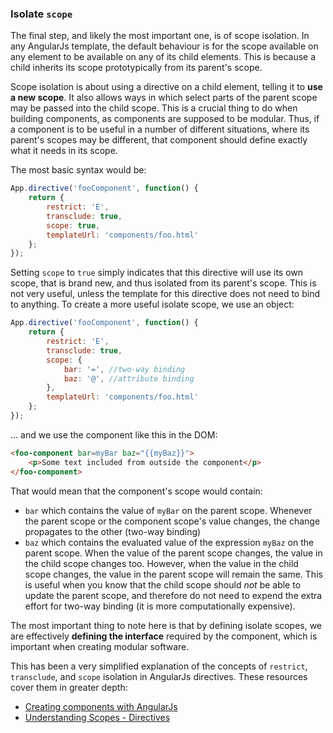 ### Isolate `scope`

The final step, and likely the most important one, is of scope isolation.
In any AngularJs template, the default behaviour is for the scope available
on any element to be available on any of its child elements.
This is because a child inherits its scope prototypically from its parent's scope.

Scope isolation is about using a directive on a child element,
telling it to **use a new scope**.
It also allows ways in which select parts of the parent scope
may be passed into the child scope.
This is a crucial thing to do when building components,
as components are supposed to be modular.
Thus, if a component is to be useful in a number of different situations,
where its parent's scopes may be different,
that component should define exactly what it needs in its scope.

The most basic syntax would be:

```javascript
App.directive('fooComponent', function() {
    return {
        restrict: 'E',
        transclude: true,
        scope: true,
        templateUrl: 'components/foo.html'
    };
});
```

Setting `scope` to  `true` simply indicates that this directive will use its own
scope, that is brand new, and thus isolated from its parent's scope.
This is not very useful,
unless the template for this directive does not need to bind to anything.
To create a more useful isolate scope, we use an object:

```javascript
App.directive('fooComponent', function() {
    return {
        restrict: 'E',
        transclude: true,
        scope: {
            bar: '=', //two-way binding
            baz: '@', //attribute binding
        },
        templateUrl: 'components/foo.html'
    };
});
```

&hellip; and we use the component like this in the DOM:

```html
<foo-component bar=myBar baz="{{myBaz}}">
    <p>Some text included from outside the component</p>
</foo-component>
```

That would mean that the component's scope would contain:

- `bar` which contains the value of `myBar` on the parent scope.
  Whenever the parent scope or the component scope's value changes,
  the change propagates to the other (two-way binding)
- `baz` which contains the evaluated value of the expression `myBaz`
  on the parent scope.
  When the value of the parent scope changes, the value in the child scope changes too.
  However, when the value in the child scope changes, the value in the parent scope will remain the same.
  This is useful when you know that the child scope should *not* be able to
  update the parent scope, and therefore do not need to expend the extra
  effort for two-way binding (it is more computationally expensive).

The most important thing to note here is that by defining isolate scopes,
we are effectively **defining the interface** required by the component,
which is important when creating modular software.

This has been a very simplified explanation of the concepts of
`restrict`, `transclude`, and `scope` isolation in AngularJs directives.
These resources cover them in greater depth:

- [Creating components with AngularJs](http://blog.ijasoneverett.com/2013/03/creating-components-with-angular-js/)
- [Understanding Scopes - Directives](https://github.com/angular/angular.js/wiki/Understanding-Scopes#-directives)
